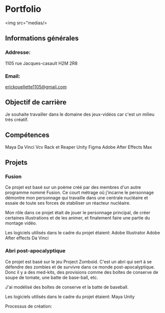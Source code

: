 # Portfolio

<img src="medias/>


## Informations générales

### Addresse:
1105 rue Jacques-casault
H2M 2R8

### Email:
erickouellette1105@gmail.com


## Objectif de carrière
Je souhaite travailler dans le domaine des jeux-vidéos car c'est un milieu très créatif.


## Compétences
Maya 
Da Vinci 
Vcv Rack et Reaper 
Unity 
Figma
Adobe After Effects
Max


## Projets

### Fusion


Ce projet est basé sur un poème créé par des membres d'un autre programme nommé Fusion. Ce court métrage oû j'incarne le personnage démontre mon personnage qui travaille dans une centrale nucléaire et essaie de toute ses forces de stabiliser un réacteur nucléaire.

Mon rôle dans ce projet était de jouer le personnage principal, de créer certaines illustrations et de les animer, et finalement faire une partie du montage vidéo.

Les logiciels utilisés dans le cadre du projet étaient:
Adobe Illustrator
Adobe After effects
Da Vinci


### Abri post-apocalyptique

Ce projet est basé sur le jeu Project Zomboid. C'est un abri qui sert à se défendre des zombies et de survivre dans ce monde post-apocalyptique. Donc il y a des med-kits, des provisions comme des boîtes de conserve de soupe de tomate, une batte de base-ball, etc.

J'ai modélisé des boîtes de conserve et la batte de baseball.

Les logiciels utilisés dans le cadre du projet étaient:
Maya
Unity

Processus de création:







